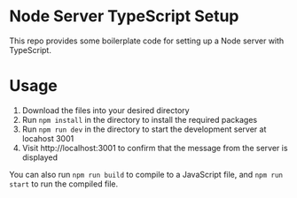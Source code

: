 # Node Server TypeScript Setup
This repo provides some boilerplate code for setting up a Node server with TypeScript.

# Usage
1. Download the files into your desired directory
2. Run `npm install` in the directory to install the required packages
3. Run `npm run dev` in the directory to start the development server at locahost 3001
4. Visit http://localhost:3001 to confirm that the message from the server is displayed

You can also run `npm run build` to compile to a JavaScript file, and `npm run start` to run the compiled file.
